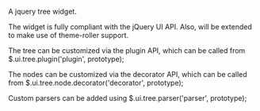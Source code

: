 A jquery tree widget.

The widget is fully compliant with the jQuery UI API. Also, will be extended to make use of theme-roller support.

The tree can be customized via the plugin API, which can be called from $.ui.tree.plugin('plugin', prototype);

The nodes can be customized via the decorator API, which can be called from $.ui.tree.node.decorator('decorator', prototype);

Custom parsers can be added using $.ui.tree.parser('parser', prototype);